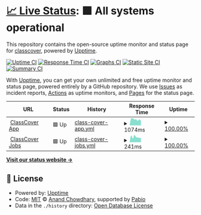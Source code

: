 # [📈 Live Status](https://status.classcover.com.au): <!--live status--> **🟩 All systems operational**

This repository contains the open-source uptime monitor and status page for [classcover](https://status.classcover.com.au), powered by [Upptime](https://github.com/upptime/upptime).

[![Uptime CI](https://github.com/classcover/upptime/workflows/Uptime%20CI/badge.svg)](https://github.com/classcover/upptime/actions?query=workflow%3A%22Uptime+CI%22)
[![Response Time CI](https://github.com/classcover/upptime/workflows/Response%20Time%20CI/badge.svg)](https://github.com/classcover/upptime/actions?query=workflow%3A%22Response+Time+CI%22)
[![Graphs CI](https://github.com/classcover/upptime/workflows/Graphs%20CI/badge.svg)](https://github.com/classcover/upptime/actions?query=workflow%3A%22Graphs+CI%22)
[![Static Site CI](https://github.com/classcover/upptime/workflows/Static%20Site%20CI/badge.svg)](https://github.com/classcover/upptime/actions?query=workflow%3A%22Static+Site+CI%22)
[![Summary CI](https://github.com/classcover/upptime/workflows/Summary%20CI/badge.svg)](https://github.com/classcover/upptime/actions?query=workflow%3A%22Summary+CI%22)

With [Upptime](https://upptime.js.org), you can get your own unlimited and free uptime monitor and status page, powered entirely by a GitHub repository. We use [Issues](https://github.com/classcover/upptime/issues) as incident reports, [Actions](https://github.com/classcover/upptime/actions) as uptime monitors, and [Pages](https://status.classcover.com.au) for the status page.

<!--start: status pages-->
<!-- This summary is generated by Upptime (https://github.com/upptime/upptime) -->
<!-- Do not edit this manually, your changes will be overwritten -->
<!-- prettier-ignore -->
| URL | Status | History | Response Time | Uptime |
| --- | ------ | ------- | ------------- | ------ |
| <img alt="" src="https://icons.duckduckgo.com/ip3/app.classcover.com.au.ico" height="13"> [ClassCover App](https://app.classcover.com.au) | 🟩 Up | [class-cover-app.yml](https://github.com/classcover/upptime/commits/HEAD/history/class-cover-app.yml) | <details><summary><img alt="Response time graph" src="./graphs/class-cover-app/response-time-week.png" height="20"> 1074ms</summary><br><a href="https://status.classcover.com.au/history/class-cover-app"><img alt="Response time 1327" src="https://img.shields.io/endpoint?url=https%3A%2F%2Fraw.githubusercontent.com%2Fclasscover%2Fupptime%2FHEAD%2Fapi%2Fclass-cover-app%2Fresponse-time.json"></a><br><a href="https://status.classcover.com.au/history/class-cover-app"><img alt="24-hour response time 1223" src="https://img.shields.io/endpoint?url=https%3A%2F%2Fraw.githubusercontent.com%2Fclasscover%2Fupptime%2FHEAD%2Fapi%2Fclass-cover-app%2Fresponse-time-day.json"></a><br><a href="https://status.classcover.com.au/history/class-cover-app"><img alt="7-day response time 1074" src="https://img.shields.io/endpoint?url=https%3A%2F%2Fraw.githubusercontent.com%2Fclasscover%2Fupptime%2FHEAD%2Fapi%2Fclass-cover-app%2Fresponse-time-week.json"></a><br><a href="https://status.classcover.com.au/history/class-cover-app"><img alt="30-day response time 1121" src="https://img.shields.io/endpoint?url=https%3A%2F%2Fraw.githubusercontent.com%2Fclasscover%2Fupptime%2FHEAD%2Fapi%2Fclass-cover-app%2Fresponse-time-month.json"></a><br><a href="https://status.classcover.com.au/history/class-cover-app"><img alt="1-year response time 1327" src="https://img.shields.io/endpoint?url=https%3A%2F%2Fraw.githubusercontent.com%2Fclasscover%2Fupptime%2FHEAD%2Fapi%2Fclass-cover-app%2Fresponse-time-year.json"></a></details> | <details><summary><a href="https://status.classcover.com.au/history/class-cover-app">100.00%</a></summary><a href="https://status.classcover.com.au/history/class-cover-app"><img alt="All-time uptime 99.99%" src="https://img.shields.io/endpoint?url=https%3A%2F%2Fraw.githubusercontent.com%2Fclasscover%2Fupptime%2FHEAD%2Fapi%2Fclass-cover-app%2Fuptime.json"></a><br><a href="https://status.classcover.com.au/history/class-cover-app"><img alt="24-hour uptime 100.00%" src="https://img.shields.io/endpoint?url=https%3A%2F%2Fraw.githubusercontent.com%2Fclasscover%2Fupptime%2FHEAD%2Fapi%2Fclass-cover-app%2Fuptime-day.json"></a><br><a href="https://status.classcover.com.au/history/class-cover-app"><img alt="7-day uptime 100.00%" src="https://img.shields.io/endpoint?url=https%3A%2F%2Fraw.githubusercontent.com%2Fclasscover%2Fupptime%2FHEAD%2Fapi%2Fclass-cover-app%2Fuptime-week.json"></a><br><a href="https://status.classcover.com.au/history/class-cover-app"><img alt="30-day uptime 100.00%" src="https://img.shields.io/endpoint?url=https%3A%2F%2Fraw.githubusercontent.com%2Fclasscover%2Fupptime%2FHEAD%2Fapi%2Fclass-cover-app%2Fuptime-month.json"></a><br><a href="https://status.classcover.com.au/history/class-cover-app"><img alt="1-year uptime 99.99%" src="https://img.shields.io/endpoint?url=https%3A%2F%2Fraw.githubusercontent.com%2Fclasscover%2Fupptime%2FHEAD%2Fapi%2Fclass-cover-app%2Fuptime-year.json"></a></details>
| <img alt="" src="https://icons.duckduckgo.com/ip3/jobs.classcover.com.au.ico" height="13"> [ClassCover Jobs](https://jobs.classcover.com.au) | 🟩 Up | [class-cover-jobs.yml](https://github.com/classcover/upptime/commits/HEAD/history/class-cover-jobs.yml) | <details><summary><img alt="Response time graph" src="./graphs/class-cover-jobs/response-time-week.png" height="20"> 241ms</summary><br><a href="https://status.classcover.com.au/history/class-cover-jobs"><img alt="Response time 251" src="https://img.shields.io/endpoint?url=https%3A%2F%2Fraw.githubusercontent.com%2Fclasscover%2Fupptime%2FHEAD%2Fapi%2Fclass-cover-jobs%2Fresponse-time.json"></a><br><a href="https://status.classcover.com.au/history/class-cover-jobs"><img alt="24-hour response time 337" src="https://img.shields.io/endpoint?url=https%3A%2F%2Fraw.githubusercontent.com%2Fclasscover%2Fupptime%2FHEAD%2Fapi%2Fclass-cover-jobs%2Fresponse-time-day.json"></a><br><a href="https://status.classcover.com.au/history/class-cover-jobs"><img alt="7-day response time 241" src="https://img.shields.io/endpoint?url=https%3A%2F%2Fraw.githubusercontent.com%2Fclasscover%2Fupptime%2FHEAD%2Fapi%2Fclass-cover-jobs%2Fresponse-time-week.json"></a><br><a href="https://status.classcover.com.au/history/class-cover-jobs"><img alt="30-day response time 256" src="https://img.shields.io/endpoint?url=https%3A%2F%2Fraw.githubusercontent.com%2Fclasscover%2Fupptime%2FHEAD%2Fapi%2Fclass-cover-jobs%2Fresponse-time-month.json"></a><br><a href="https://status.classcover.com.au/history/class-cover-jobs"><img alt="1-year response time 251" src="https://img.shields.io/endpoint?url=https%3A%2F%2Fraw.githubusercontent.com%2Fclasscover%2Fupptime%2FHEAD%2Fapi%2Fclass-cover-jobs%2Fresponse-time-year.json"></a></details> | <details><summary><a href="https://status.classcover.com.au/history/class-cover-jobs">100.00%</a></summary><a href="https://status.classcover.com.au/history/class-cover-jobs"><img alt="All-time uptime 99.99%" src="https://img.shields.io/endpoint?url=https%3A%2F%2Fraw.githubusercontent.com%2Fclasscover%2Fupptime%2FHEAD%2Fapi%2Fclass-cover-jobs%2Fuptime.json"></a><br><a href="https://status.classcover.com.au/history/class-cover-jobs"><img alt="24-hour uptime 100.00%" src="https://img.shields.io/endpoint?url=https%3A%2F%2Fraw.githubusercontent.com%2Fclasscover%2Fupptime%2FHEAD%2Fapi%2Fclass-cover-jobs%2Fuptime-day.json"></a><br><a href="https://status.classcover.com.au/history/class-cover-jobs"><img alt="7-day uptime 100.00%" src="https://img.shields.io/endpoint?url=https%3A%2F%2Fraw.githubusercontent.com%2Fclasscover%2Fupptime%2FHEAD%2Fapi%2Fclass-cover-jobs%2Fuptime-week.json"></a><br><a href="https://status.classcover.com.au/history/class-cover-jobs"><img alt="30-day uptime 100.00%" src="https://img.shields.io/endpoint?url=https%3A%2F%2Fraw.githubusercontent.com%2Fclasscover%2Fupptime%2FHEAD%2Fapi%2Fclass-cover-jobs%2Fuptime-month.json"></a><br><a href="https://status.classcover.com.au/history/class-cover-jobs"><img alt="1-year uptime 99.99%" src="https://img.shields.io/endpoint?url=https%3A%2F%2Fraw.githubusercontent.com%2Fclasscover%2Fupptime%2FHEAD%2Fapi%2Fclass-cover-jobs%2Fuptime-year.json"></a></details>

<!--end: status pages-->

[**Visit our status website →**](https://status.classcover.com.au)

## 📄 License

- Powered by: [Upptime](https://github.com/upptime/upptime)
- Code: [MIT](./LICENSE) © [Anand Chowdhary](https://anandchowdhary.com), supported by [Pabio](https://pabio.com)
- Data in the `./history` directory: [Open Database License](https://opendatacommons.org/licenses/odbl/1-0/)
